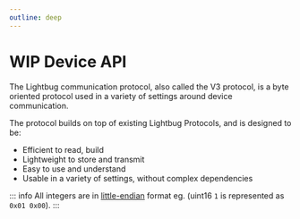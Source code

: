 ```yaml
---
outline: deep
---
```


# WIP Device API

The Lightbug communication protocol, also called the V3 protocol, is a byte oriented protocol used in a variety of settings around device communication.

The protocol builds on top of existing Lightbug Protocols, and is designed to be:
 - Efficient to read, build
 - Lightweight to store and transmit
 - Easy to use and understand
 - Usable in a variety of settings, without complex dependencies

::: info
All integers are in [little-endian](https://en.wikipedia.org/wiki/Endianness) format eg. (uint16 `1` is represented as `0x01 0x00`).
:::
